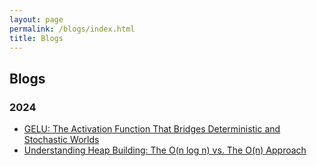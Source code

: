 ```yaml
---
layout: page
permalink: /blogs/index.html
title: Blogs
---
```


## Blogs

### 2024

- [GELU: The Activation Function That Bridges Deterministic and Stochastic Worlds](https://motsepe-jr.github.io/blogs/gelu/)
- [Understanding Heap Building: The O(n log n) vs. The  O(n) Approach](https://motsepe-jr.github.io/blogs/heap/)


